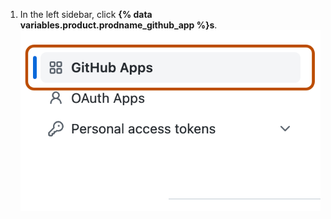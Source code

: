 1. In the left sidebar, click **{% data variables.product.prodname_github_app %}s**.
![Screenshot of the "Developer Settings" page in GitHub. An option labelled "GitHub Apps" is outlined in dark orange.](/assets/images/settings/github_apps.png)
